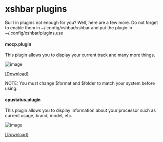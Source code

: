 # xshbar plugins
Built in plugins not enough for you? Well, here are a few more.
Do not forget to enable them in ~/.config/xshbar/xshbar and put the plugin in ~/.config/xshbar/plugins.use

#### mocp.plugin
This plugin allows you to display your current track and many more things.

![image](https://user-images.githubusercontent.com/71722170/162263153-91b05104-3203-469a-ba7b-bd2bef8ba6f4.png)

[[Download]](https://raw.githubusercontent.com/speediegamer/xshbar-plugins/main/mocp.plugin)

NOTE: You must change $format and $folder to match your system before using.

#### cpustatus.plugin
This plugin allows you to display information about your processor such as current usage, brand, model, etc.

![image](https://user-images.githubusercontent.com/71722170/162267014-04806cff-9ab6-4242-950f-7eda7e8c93ef.png)

[[Download]](https://raw.githubusercontent.com/speediegamer/xshbar-plugins/main/cpustatus.plugin)

